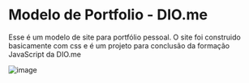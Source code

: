 # Modelo de Portfolio - DIO.me

Esse é um modelo de site para portfólio pessoal. O site foi construido basicamente com css e é um projeto para conclusão da formação JavaScript da DIO.me

![image](https://github.com/JhussyaraReis/portfolio/assets/147738753/bbe799f6-7e59-435b-b656-6b1e7d5ff7a1)


